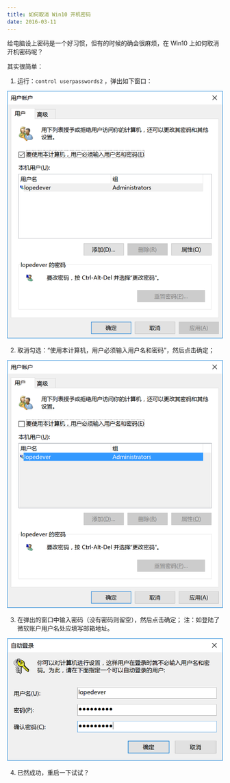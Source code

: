```yaml
---
title: 如何取消 Win10 开机密码
date: 2016-03-11
---
```


给电脑设上密码是一个好习惯，但有的时候的确会很麻烦，在 Win10 上如何取消开机密码呢？

其实很简单：

1. 运行：`control userpasswords2` ，弹出如下窗口：

![](./1.png)

2. 取消勾选：“使用本计算机，用户必须输入用户名和密码”，然后点击确定；

![](./2.png)

3. 在弹出的窗口中输入密码（没有密码则留空），然后点击确定； 注：如登陆了微软账户用户名处应填写邮箱地址。

![](./3.png)

4. 已然成功，重启一下试试？
